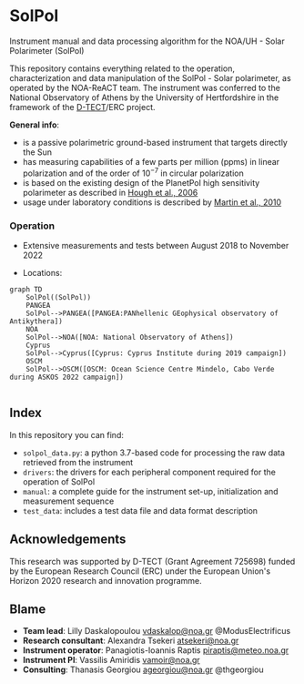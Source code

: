 # SolPol
Instrument manual and data processing algorithm for the NOA/UH - Solar Polarimeter (SolPol)

This repository contains everything related to the operation, characterization and data manipulation of the SolPol - Solar polarimeter, as operated by the NOA-ReACT team. The instrument was conferred to the National Observatory of Athens by the University of Hertfordshire in the framework of the [D-TECT](https://d-tect.space.noa.gr)/ERC project.

**General info**:
- is a passive polarimetric ground-based instrument that targets directly the Sun
- has measuring capabilities of a few parts per million (ppms) in linear polarization and of the order of $10^{-7}$ in circular polarization
- is based on the existing design of the PlanetPol high sensitivity polarimeter as described in [Hough et al., 2006](https://iopscience.iop.org/article/10.1086/507955)
- usage under laboratory conditions is described by [Martin et al., 2010](https://www.sciencedirect.com/science/article/abs/pii/S0022407310002803)

### Operation
- Extensive measurements and tests between August 2018 to November 2022

- Locations: 

```mermaid
graph TD
    SolPol((SolPol))
    PANGEA
    SolPol-->PANGEA([PANGEA:PANhellenic GEophysical observatory of Antikythera])
    NOA
    SolPol-->NOA([NOA: National Observatory of Athens])
    Cyprus
    SolPol-->Cyprus([Cyprus: Cyprus Institute during 2019 campaign])
    OSCM
    SolPol-->OSCM([OSCM: Ocean Science Centre Mindelo, Cabo Verde during ASKOS 2022 campaign])
  
```

## Index

In this repository you can find:
- `solpol_data.py`: a python 3.7-based code for processing the raw data retrieved from the instrument
- `drivers`: the drivers for each peripheral component required for the operation of SolPol
- `manual`: a complete guide for the instrument set-up, initialization and measurement sequence
- `test_data`: includes a test data file and data format description

## Acknowledgements
This research was supported by D-TECT (Grant Agreement 725698) funded by the European Research Council (ERC) under the European Union's Horizon 2020 research and innovation programme.

## Blame

- **Team lead**: Lilly Daskalopoulou <vdaskalop@noa.gr> @ModusElectrificus
- **Research consultant**: Alexandra Tsekeri <atsekeri@noa.gr>
- **Instrument operator**: Panagiotis-Ioannis Raptis <piraptis@meteo.noa.gr>
- **Instrument PI**: Vassilis Amiridis <vamoir@noa.gr>
- **Consulting**: Thanasis Georgiou <ageorgiou@noa.gr> @thgeorgiou

